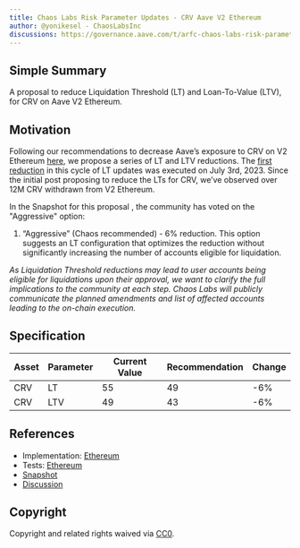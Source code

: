 ```yaml
---
title: Chaos Labs Risk Parameter Updates - CRV Aave V2 Ethereum
author: @yonikesel - ChaosLabsInc
discussions: https://governance.aave.com/t/arfc-chaos-labs-risk-parameter-updates-crv-aave-v2-ethereum-2023-07-10/13952
---
```


## Simple Summary

A proposal to reduce Liquidation Threshold (LT) and Loan-To-Value (LTV), for CRV on Aave V2 Ethereum.

## Motivation

Following our recommendations to decrease Aave’s exposure to CRV on V2 Ethereum [here](https://governance.aave.com/t/gauntlet-recommendation-to-freeze-crv-and-set-crv-ltv-0-on-aave-v2/13644/31), we propose a series of LT and LTV reductions. The [first reduction](https://app.aave.com/governance/proposal/255/) in this cycle of LT updates was executed on July 3rd, 2023. Since the initial post proposing to reduce the LTs for CRV, we’ve observed over 12M CRV withdrawn from V2 Ethereum.

In the Snapshot for this proposal , the community has voted on the "Aggressive" option:

1. “Aggressive” (Chaos recommended) - 6% reduction. This option suggests an LT configuration that optimizes the reduction without significantly increasing the number of accounts eligible for liquidation.

_As Liquidation Threshold reductions may lead to user accounts being eligible for liquidations upon their approval, we want to clarify the full implications to the community at each step. Chaos Labs will publicly communicate the planned amendments and list of affected accounts leading to the on-chain execution._

## Specification

| Asset | Parameter | Current Value | Recommendation | Change |
| ----- | --------- | ------------- | -------------- | ------ |
| CRV   | LT        | 55            | 49             | -6%    |
| CRV   | LTV       | 49            | 43             | -6%    |

## References

- Implementation: [Ethereum](https://github.com/bgd-labs/aave-proposals/blob/main/src/AaveV2_Eth_CRVRiskParamsUpdate_20232507/AaveV2_Eth_CRVRiskParamsUpdate_20232507.sol)
- Tests: [Ethereum](https://github.com/bgd-labs/aave-proposals/blob/main/src/AaveV2_Eth_CRVRiskParamsUpdate_20232507/AaveV2_Eth_CRVRiskParamsUpdate_20232507.t.sol)
- [Snapshot](https://snapshot.org/#/aave.eth/proposal/0x8b992ee05d9e87ef0dab2cb7178c24f7b4b6f5d79561ad33298550b3c8d9fe89)
- [Discussion](https://governance.aave.com/t/arfc-chaos-labs-risk-parameter-updates-crv-aave-v2-ethereum-2023-07-10/13952)

## Copyright

Copyright and related rights waived via [CC0](https://creativecommons.org/publicdomain/zero/1.0/).
